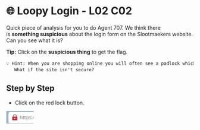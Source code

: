 # 🌐 Loopy Login - L02 C02

Quick piece of analysis for you to do Agent 707. We think there is **something suspicious** about the login form on the Slootmaekers website. Can you see what it is?

**Tip:** Click on the **suspicious thing** to get the flag.

```txt
💡 Hint: When you are shopping online you will often see a padlock which tells you the site is secure.
   What if the site isn't secure?
```

## Step by Step

- Click on the red lock button.

![picture of red lock](/assets/loopylogin1.png)
